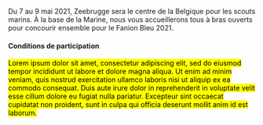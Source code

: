 Du 7 au 9 mai 2021, Zeebrugge sera le centre de la Belgique pour les scouts marins.
À la base de la Marine, nous vous accueillerons tous à bras ouverts pour concourir ensemble pour le Fanion Bleu 2021.

#### Conditions de participation

<!-- cspell:disable-->
<mark>Lorem ipsum dolor sit amet, consectetur adipiscing elit, sed do eiusmod tempor incididunt ut labore et dolore magna
aliqua. Ut enim ad minim veniam, quis nostrud exercitation ullamco laboris nisi ut aliquip ex ea commodo consequat.
Duis aute irure dolor in reprehenderit in voluptate velit esse cillum dolore eu fugiat nulla pariatur. Excepteur
sint occaecat cupidatat non proident, sunt in culpa qui officia deserunt mollit anim id est laborum.</mark>
<!-- cspell:enable-->
